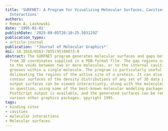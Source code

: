 ```yaml
---
title: 'SURFNET: A Program for Visualizing Molecular Surfaces, Cavities, and Intermolecular
  Interactions'
authors:
- Roman A. Laskowski
date: '1995-01-01'
publishDate: '2025-09-05T20:10:25.503129Z'
publication_types:
- article-journal
publication: '*Journal of Molecular Graphics*'
doi: 10.1016/0263-7855(95)00073-9
abstract: The SURFNET program generates molecular surfaces and gaps between surfaces
  from 3D coordinates supplied in a PDB-format file. The gap regions can correspond
  to the voids between two or more molecules, or to the internal cavities and surface
  grooves within a single molecule. The program is particularly useful in clearly
  delineating the regions of the active site of a protein. It can also generate 3D
  contour surfaces of the density distributions of any set of 3D data points. All
  output surfaces can be viewed interactively, along with the molecules or data points
  in question, using some of the best-known molecular modeling packages. In addition,
  PostScript output is available, and the generated surfaces can be rendered using
  various other graphics packages. o̧pyright 1995.
tags:
- binding sites
- cavities
- molecular interactions
- Molecular surfaces
---
```

